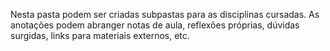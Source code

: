 Nesta pasta podem ser criadas subpastas para as disciplinas cursadas. As anotações podem abranger notas de aula, reflexões próprias, dúvidas surgidas, links para materiais externos, etc.